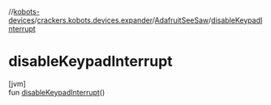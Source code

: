 //[kobots-devices](../../../index.md)/[crackers.kobots.devices.expander](../index.md)/[AdafruitSeeSaw](index.md)/[disableKeypadInterrupt](disable-keypad-interrupt.md)

# disableKeypadInterrupt

[jvm]\
fun [disableKeypadInterrupt](disable-keypad-interrupt.md)()
